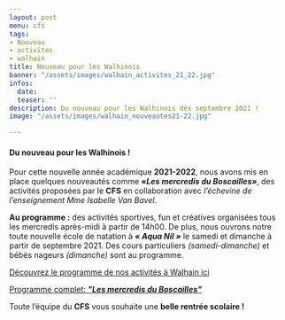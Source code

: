 ```yaml
---
layout: post
menu: cfs
tags:
- Nouveau
- activites
- walhain
title: Nouveau pour les Walhinois
banner: "/assets/images/walhain_activites_21_22.jpg"
infos:
  date: 
  teaser: ''
description: Du nouveau pour les Walhinois dès septembre 2021 !
image: "/assets/images/walhain_nouveautes21-22.jpg"

---
```

#### **Du nouveau pour les Walhinois !**

Pour cette nouvelle année académique **2021-2022**, nous avons mis en place quelques nouveautés comme **_«Les mercredis du Boscailles»_**, des activités proposées par le **CFS** en collaboration avec _l’échevine de l’enseignement Mme Isabelle Van Bavel_. 

**Au programme :** des activités sportives, fun et créatives organisées tous les mercredis après-midi à partir de 14h00. De plus, nous ouvrons notre toute nouvelle école de natation à **_« Aqua Nil »_** le samedi et dimanche à partir de septembre 2021. Des cours particuliers _(samedi-dimanche)_ et bébés nageurs _(dimanche)_ sont au programme.

[Découvrez le programme de nos activités à Walhain ici](https://cfsport.sharepoint.com/:b:/s/external-documents/EQrYzfi2RFlImrf6JSbn6YgBaA-KUdu-gg7lykHDHNKILA?e=vVrxEn "Programme Walhain")

[Programme complet: **_"Les mercredis du Boscailles"_**](https://cfsport.sharepoint.com/:b:/s/external-documents/ER-Bv29eZL5MqufHSRjyecUBBg2Juf4SuEXDdtkxY_8EqA?e=Ox18AC "Les mercredis du Boscailles")

Toute l’équipe du **CFS** vous souhaite une **belle rentrée scolaire !**